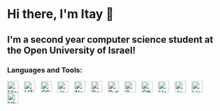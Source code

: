 # Hi there, I'm Itay 👋 
## I'm a second year computer science student at the Open University of Israel!

### Languages and Tools:

<img align="left" alt="Visual Studio Code" width="26px" src="https://cdn.jsdelivr.net/gh/devicons/devicon/icons/vscode/vscode-original.svg" style="padding-right:10px;"/>
<img align="left" alt="HTML5" width="26px" src="https://cdn.jsdelivr.net/gh/devicons/devicon/icons/html5/html5-original.svg" style="padding-right:10px;" />
<img align="left" alt="CSS3" width="26px" src="https://cdn.jsdelivr.net/gh/devicons/devicon/icons/css3/css3-original.svg" style="padding-right:10px;" />
<img align="left" alt="JavaScript" width="26px" src="https://cdn.jsdelivr.net/gh/devicons/devicon/icons/javascript/javascript-original.svg" style="padding-right:10px;" />
<img align="left" alt="Node.js" width="26px" src="https://cdn.jsdelivr.net/gh/devicons/devicon/icons/nodejs/nodejs-original.svg" style="padding-right:10px;" />
<img align="left" alt="Bootstrap" width="26px" src="https://cdn.jsdelivr.net/npm/devicons@1.8.0/!PNG/bootstrap.png" style="padding-right:10px;" />
<img align="left" alt="Python" width="26px" src="https://cdn.jsdelivr.net/npm/devicons@1.8.0/!PNG/python.png" style="padding-right:10px;" />
<img align="left" alt="C" width="26px" src="https://img.icons8.com/color/452/c-programming.png" style="padding-right:10px;" />
<img align="left" alt="C#" width="26px" src="https://img.icons8.com/color/344/c-sharp-logo.png" style="padding-right:10px;" />
<img align="left" alt="Unity" width="26px" src="https://iconarchive.com/download/i106497/papirus-team/papirus-apps/unity-editor-icon.ico" style="padding-right:10px;" />

<img align="left" alt="Java" width="26px" src="https://cdn.jsdelivr.net/npm/devicons@1.8.0/!PNG/java.png" style="padding-right:10px;" />
<img align="left" alt="Linux" width="26px" src="https://cdn.jsdelivr.net/npm/devicons@1.8.0/!PNG/linux.png" style="padding-right:10px;" />
<img align="left" alt="Ubuntu" width="26px" src="https://cdn.jsdelivr.net/npm/devicons@1.8.0/!PNG/ubuntu.png" style="padding-right:10px;" />
